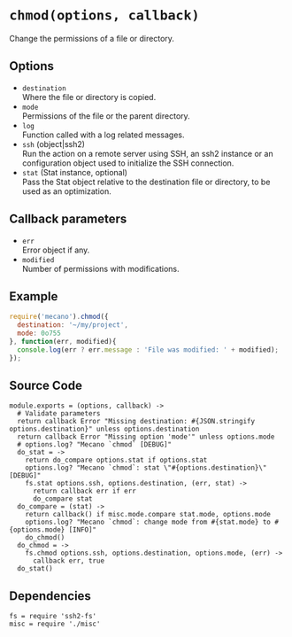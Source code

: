 
# `chmod(options, callback)`

Change the permissions of a file or directory.

## Options

*   `destination`   
    Where the file or directory is copied.   
*   `mode`   
    Permissions of the file or the parent directory.   
*   `log`   
    Function called with a log related messages.   
*   `ssh` (object|ssh2)   
    Run the action on a remote server using SSH, an ssh2 instance or an
    configuration object used to initialize the SSH connection.   
*   `stat` (Stat instance, optional)   
    Pass the Stat object relative to the destination file or directory, to be
    used as an optimization.   

## Callback parameters

*   `err`   
    Error object if any.   
*   `modified`   
    Number of permissions with modifications.   

## Example

```js
require('mecano').chmod({
  destination: '~/my/project',
  mode: 0o755
}, function(err, modified){
  console.log(err ? err.message : 'File was modified: ' + modified);
});
```

## Source Code

    module.exports = (options, callback) ->
      # Validate parameters
      return callback Error "Missing destination: #{JSON.stringify options.destination}" unless options.destination
      return callback Error "Missing option 'mode'" unless options.mode
      # options.log? "Mecano `chmod` [DEBUG]"
      do_stat = ->
        return do_compare options.stat if options.stat
        options.log? "Mecano `chmod`: stat \"#{options.destination}\" [DEBUG]"
        fs.stat options.ssh, options.destination, (err, stat) ->
          return callback err if err
          do_compare stat
      do_compare = (stat) ->
        return callback() if misc.mode.compare stat.mode, options.mode
        options.log? "Mecano `chmod`: change mode from #{stat.mode} to #{options.mode} [INFO]"
        do_chmod()
      do_chmod = ->
        fs.chmod options.ssh, options.destination, options.mode, (err) ->
          callback err, true
      do_stat()

## Dependencies

    fs = require 'ssh2-fs'
    misc = require './misc'






